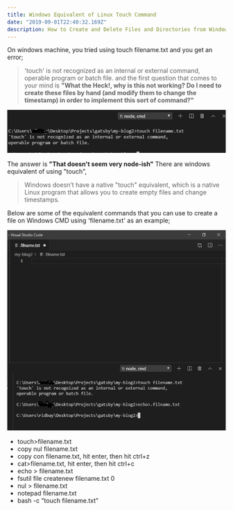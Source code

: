 ```yaml
---
title: Windows Equivalent of Linux Touch Command
date: "2019-09-01T22:40:32.169Z"
description: How to Create and Delete Files and Directories from Windows Command Prompt.
---
```


On windows machine, you tried using touch filename.txt and you get an error; 
>'touch' is not recognized as an internal or external command, operable program or batch file.
and the first question that comes to your mind is **"What the Heck!, why is this not working? Do I need to create these files by hand (and modify them to change the timestamp) in order to implement this sort of command?"**

![Touch Command Error](../images/touchcommand.png)

The answer is **"That doesn't seem very node-ish"**
There are windows equivalent of using "touch",

>Windows doesn’t have a native "touch" equivalent, which is a native Linux program that allows you to create empty files and change timestamps.

Below are some of the equivalent commands that you can use to create a file on Windows CMD using 'filename.txt' as an example;

![Echo Windows Command](../images/echocommand.png)

- touch>filename.txt
- copy nul filename.txt
- copy con filename.txt, hit enter, then hit ctrl+z
- cat>filename.txt, hit enter, then hit ctrl+c
- echo > filename.txt
- fsutil file createnew filename.txt 0
- nul > filename.txt
- notepad filename.txt
- bash -c "touch filename.txt"